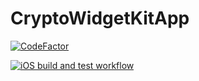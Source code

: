 # CryptoWidgetKitApp

[![CodeFactor](https://www.codefactor.io/repository/github/josetorronteras/cryptowidgetkitapp/badge)](https://www.codefactor.io/repository/github/josetorronteras/cryptowidgetkitapp)

[![iOS build and test workflow](https://github.com/josetorronteras/CryptoWidgetKitApp/actions/workflows/ios.yml/badge.svg?branch=main)](https://github.com/josetorronteras/CryptoWidgetKitApp/actions/workflows/ios.yml)